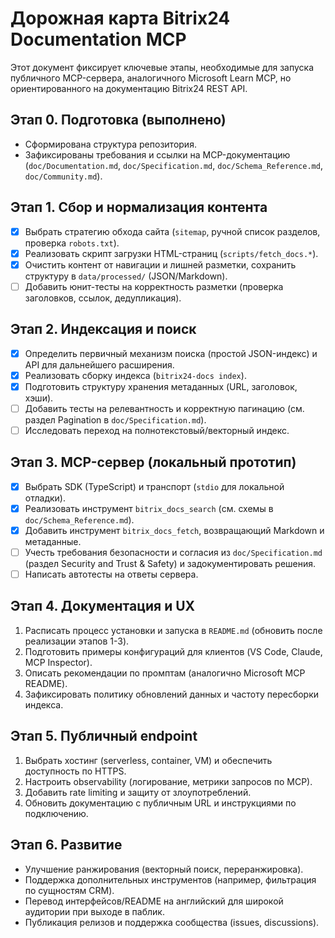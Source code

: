 # Дорожная карта Bitrix24 Documentation MCP

Этот документ фиксирует ключевые этапы, необходимые для запуска публичного MCP-сервера, аналогичного Microsoft Learn MCP, но ориентированного на документацию Bitrix24 REST API.

## Этап 0. Подготовка (выполнено)
- Сформирована структура репозитория.
- Зафиксированы требования и ссылки на MCP-документацию (`doc/Documentation.md`, `doc/Specification.md`, `doc/Schema_Reference.md`, `doc/Community.md`).

## Этап 1. Сбор и нормализация контента
- [x] Выбрать стратегию обхода сайта (`sitemap`, ручной список разделов, проверка `robots.txt`).
- [x] Реализовать скрипт загрузки HTML-страниц (`scripts/fetch_docs.*`).
- [x] Очистить контент от навигации и лишней разметки, сохранить структуру в `data/processed/` (JSON/Markdown).
- [ ] Добавить юнит-тесты на корректность разметки (проверка заголовков, ссылок, дедупликация).

## Этап 2. Индексация и поиск
- [x] Определить первичный механизм поиска (простой JSON-индекс) и API для дальнейшего расширения.
- [x] Реализовать сборку индекса (`bitrix24-docs index`).
- [x] Подготовить структуру хранения метаданных (URL, заголовок, хэши).
- [ ] Добавить тесты на релевантность и корректную пагинацию (см. раздел Pagination в `doc/Specification.md`).
- [ ] Исследовать переход на полнотекстовый/векторный индекс.

## Этап 3. MCP-сервер (локальный прототип)
- [x] Выбрать SDK (TypeScript) и транспорт (`stdio` для локальной отладки).
- [x] Реализовать инструмент `bitrix_docs_search` (см. схемы в `doc/Schema_Reference.md`).
- [x] Добавить инструмент `bitrix_docs_fetch`, возвращающий Markdown и метаданные.
- [ ] Учесть требования безопасности и согласия из `doc/Specification.md` (раздел Security and Trust & Safety) и задокументировать решения.
- [ ] Написать автотесты на ответы сервера.

## Этап 4. Документация и UX
1. Расписать процесс установки и запуска в `README.md` (обновить после реализации этапов 1-3).
2. Подготовить примеры конфигураций для клиентов (VS Code, Claude, MCP Inspector).
3. Описать рекомендации по промптам (аналогично Microsoft MCP README).
4. Зафиксировать политику обновлений данных и частоту пересборки индекса.

## Этап 5. Публичный endpoint
1. Выбрать хостинг (serverless, container, VM) и обеспечить доступность по HTTPS.
2. Настроить observability (логирование, метрики запросов по MCP).
3. Добавить rate limiting и защиту от злоупотреблений.
4. Обновить документацию с публичным URL и инструкциями по подключению.

## Этап 6. Развитие
- Улучшение ранжирования (векторный поиск, переранжировка).
- Поддержка дополнительных инструментов (например, фильтрация по сущностям CRM).
- Перевод интерфейсов/README на английский для широкой аудитории при выходе в паблик.
- Публикация релизов и поддержка сообщества (issues, discussions).
